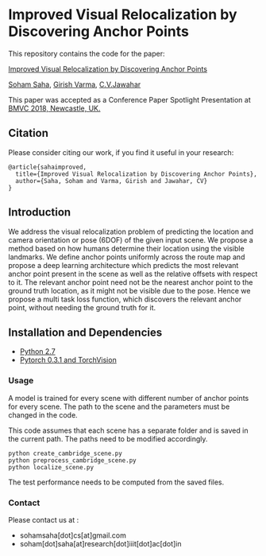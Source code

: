 # Improved Visual Relocalization by Discovering Anchor Points

This repository contains the code for the paper:

[Improved Visual Relocalization by Discovering Anchor Points](http://bmvc2018.org/contents/papers/0962.pdf)

[Soham Saha](https://soham0.github.io/), [Girish Varma](https://geevi.github.io/), [C.V.Jawahar](https://faculty.iiit.ac.in/~jawahar/)

This paper was accepted as a Conference Paper Spotlight Presentation at [BMVC 2018, Newcastle, UK.](http://bmvc2018.org/)

## Citation

Please consider citing our work, if you find it useful in your research:

```
@article{sahaimproved,
  title={Improved Visual Relocalization by Discovering Anchor Points},
  author={Saha, Soham and Varma, Girish and Jawahar, CV}
}
```

## Introduction

We address the visual relocalization problem of predicting the location and camera
orientation or pose (6DOF) of the given input scene. We propose a method based on how
humans determine their location using the visible landmarks. We define anchor points
uniformly across the route map and propose a deep learning architecture which predicts
the most relevant anchor point present in the scene as well as the relative offsets with
respect to it. The relevant anchor point need not be the nearest anchor point to the ground
truth location, as it might not be visible due to the pose. Hence we propose a multi task
loss function, which discovers the relevant anchor point, without needing the ground truth
for it.

## Installation and Dependencies

- [Python 2.7](https://www.python.org/)
- [Pytorch 0.3.1 and TorchVision](https://pytorch.org/)

### Usage

A model is trained for every scene with different number of anchor points for every scene. The path to the scene and the parameters must be changed in the code.

This code assumes that each scene has a separate folder and is saved in the current path. The paths need to be modified accordingly.
```
python create_cambridge_scene.py
python preprocess_cambridge_scene.py
python localize_scene.py
```
The test performance needs to be computed from the saved files.

### Contact

Please contact us at :

- sohamsaha\[dot]cs\[at]gmail.com
- soham\[dot]saha\[at]research\[dot]iiit\[dot]ac\[dot]in

